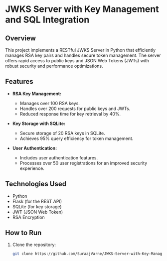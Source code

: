 # JWKS Server with Key Management and SQL Integration

## Overview

This project implements a RESTful JWKS Server in Python that efficiently manages RSA key pairs and handles secure token management. The server offers rapid access to public keys and JSON Web Tokens (JWTs) with robust security and performance optimizations.

## Features

- **RSA Key Management:** 
  - Manages over 100 RSA keys.
  - Handles over 200 requests for public keys and JWTs.
  - Reduced response time for key retrieval by 40%.
  
- **Key Storage with SQLite:**
  - Secure storage of 20 RSA keys in SQLite.
  - Achieves 95% query efficiency for token management.

- **User Authentication:**
  - Includes user authentication features.
  - Processes over 50 user registrations for an improved security experience.

## Technologies Used

- Python
- Flask (for the REST API)
- SQLite (for key storage)
- JWT (JSON Web Token)
- RSA Encryption

## How to Run

1. Clone the repository:
   ```bash
   git clone https://github.com/SuraajVarne/JWKS-Server-with-Key-Management-SQL-Integration.git
